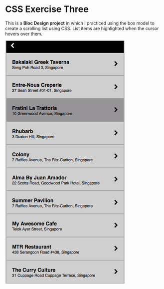 # CSS Exercise Three

This is a **Bloc Design project** in which I practiced using the box model to create a scrolling list using CSS. List items are highlighted when the cursor hovers over them.

![css-exercise-three screenshot](https://github.com/lucianchung/lucianchung.github.io/blob/master/images/github-screenshots/css-3.png?raw=true)
